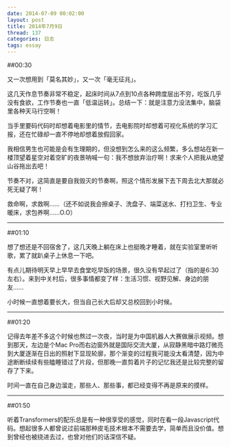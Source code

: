 ```yaml
---
date: 2014-07-09 00:02:00
layout: post
title: 2014年7月9日
thread: 137
categories: 日志
tags: essay
---
```


##00:30

又一次想用到「莫名其妙」，又一次「毫无征兆」。

这几天作息节奏非常不稳定，起床时间从7点到10点各种跨度层出不穷，吃饭几乎没有食欲，工作节奏也一直「低温运转」。总结一下：就是注意力没法集中，脑袋里各种天马行空啊！

当手里要码代码时却想着电影里的情节，去电影院时却想着可视化系统的学习汇报，还在忙碌却一直不停地却想着放假回家。

我相信男生也可能是会有生理期的，但没想到怎么来的这么频繁，多么想站在新一楼顶望着星空对着空旷的夜景呐喊一句：我不想放弃治疗啊！求来个人把我从绝望山谷拖出去吧！

节奏不对，这简直是要自我毁灭的节奏啊，照这个情形发展下去下周去北大那就必死无疑了啊！

救命啊，求救啊……（还不如说我会擦桌子、洗盘子、端菜送水、打扫卫生、专业暖床，求包养啊……O.O）

----

##01:10

想了想还是不回宿舍了，这几天晚上躺在床上也挺晚才睡着，就在实验室里听听歌，累了就趴桌子上休息一下吧。

有点儿期待明天早上早早去食堂吃早饭的场景，很久没有早起过了（指的是6:30左右）。来到中关村后，很多事情都变了样：生活习惯、视野见解、身边的朋友……

小时候一直想着要长大，但当自己长大后却又总校回到小时候。

----

##01:20

记得去年差不多这个时候也熬过一次夜，当时是为中国机器人大赛做展示视频。想到那天，左边是个Mac Pro而右边窗外就是国际交流大厦，从寂静黑暗中路灯微亮到大厦逐渐在日出的照射下显现轮廓，那个渐变的过程我可能没太看清楚，因为中途断断续续有些瞌睡错过了片段，但那晚一直剪着片子的记忆我还是比较完整的留存了下来。

时间一直在自己身边溜走，那些人、那些事，都已经变得不再是原来的摸样。 

----

##01:50

听着Transformers的配乐总是有一种很享受的感觉，同时在看一段Javascript代码。想起很多人都曾说过前端那种皮毛技术根本不需要去学，简单而且没价值。想到曾经也被绕进去过，也曾对他们的话深信不疑。

